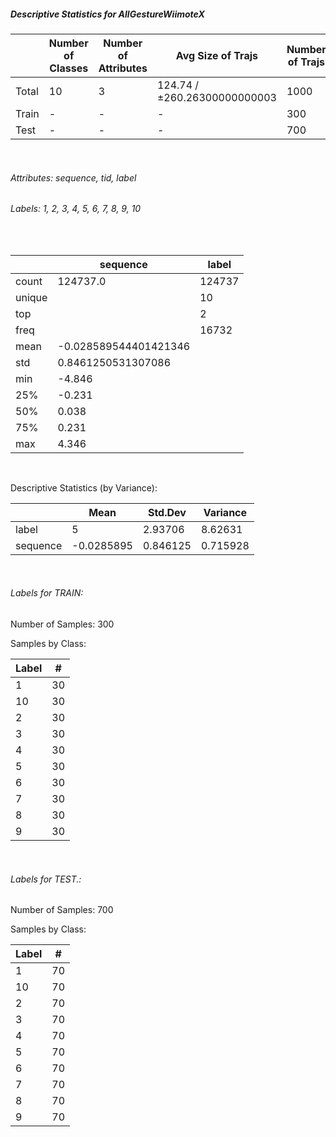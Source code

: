 ##### Descriptive Statistics for AllGestureWiimoteX


|       |   Number of Classes |   Number of Attributes |            Avg Size of Trajs |   Number of Trajs | Hold-out   |   Number of Points |   Longest Size |   Shortest Size |
|-------|---------------------|------------------------|------------------------------|-------------------|------------|--------------------|----------------|-----------------|
| Total | 10                  | 3                      | 124.74 / ±260.26300000000003 | 1000              | 100%       |             124737 |            385 |              11 |
| Train | -                   | -                      | -                            | 300               | 30.00%     |              37473 |            385 |              11 |
| Test  | -                   | -                      | -                            | 700               | 70.00%     |              87264 |            369 |               2 |

&nbsp;

###### Attributes: sequence, tid, label


###### Labels: 1, 2, 3, 4, 5, 6, 7, 8, 9, 10

&nbsp;

|        | sequence              | label   |
|--------|-----------------------|---------|
| count  | 124737.0              | 124737  |
| unique |                       | 10      |
| top    |                       | 2       |
| freq   |                       | 16732   |
| mean   | -0.028589544401421346 |         |
| std    | 0.8461250531307086    |         |
| min    | -4.846                |         |
| 25%    | -0.231                |         |
| 50%    | 0.038                 |         |
| 75%    | 0.231                 |         |
| max    | 4.346                 |         |

&nbsp;

Descriptive Statistics (by Variance): 


|          |       Mean |   Std.Dev |   Variance |
|----------|------------|-----------|------------|
| label    |  5         |  2.93706  |   8.62631  |
| sequence | -0.0285895 |  0.846125 |   0.715928 |

&nbsp;

###### Labels for TRAIN:


Number of Samples: 300
Samples by Class:
|   Label |   # |
|---------|-----|
|       1 |  30 |
|      10 |  30 |
|       2 |  30 |
|       3 |  30 |
|       4 |  30 |
|       5 |  30 |
|       6 |  30 |
|       7 |  30 |
|       8 |  30 |
|       9 |  30 |

&nbsp;

###### Labels for TEST.:


Number of Samples: 700
Samples by Class:
|   Label |   # |
|---------|-----|
|       1 |  70 |
|      10 |  70 |
|       2 |  70 |
|       3 |  70 |
|       4 |  70 |
|       5 |  70 |
|       6 |  70 |
|       7 |  70 |
|       8 |  70 |
|       9 |  70 |